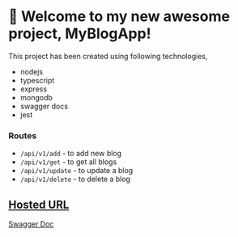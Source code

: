 # 🚀 Welcome to my new awesome project, MyBlogApp!

This project has been created using following technologies,

- nodejs
- typescript
- express
- mongodb
- swagger docs
- jest

### Routes

- `/api/v1/add` - to add new blog
- `/api/v1/get` - to get all blogs
- `/api/v1/update` - to update a blog
- `/api/v1/delete` - to delete a blog

## [Hosted URL](https://my-blog-app.up.railway.app)

[Swagger Doc](https://my-blog-app.up.railway.app/api-docs)
